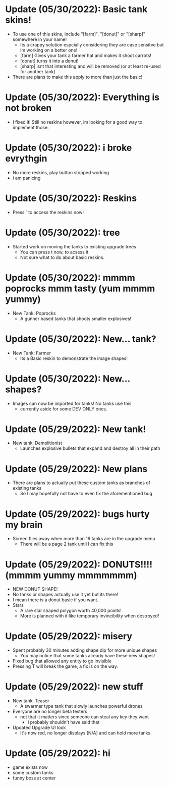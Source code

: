 # Update (05/30/2022): Basic tank skins!
- To use one of this skins, include "[farm]". "[donut]" or "[sharp]" somewhere in your name!
  - Its a crappy solution espcially considering they are case sensitve but im working on a better one!
  - [farm] Gives your tank a farmer hat and makes it shoot carrots!
  - [donut] turns it into a donut!
  - [sharp] isnt that interesting and will be removed  (or at least re-used for another tank)
- There are plans to make this apply to more than just the basic!

# Update (05/30/2022): Everything is not broken
- I fixed it! Still no reskins however, im looking for a good way to implement those.

# Update (05/30/2022): i broke evrythgin
- No more reskins, play button stopped working
- i am panicing

# Update (05/30/2022): Reskins
- Press ` to access the reskins now!

# Update (05/30/2022): tree
- Started work on moving the tanks to existing upgrade trees
  - You can press t now, to acsess it
  - Not sure what to do about basic reskins.

# Update (05/30/2022): mmmm poprocks mmm tasty (yum mmmm yummy)
- New Tank: Poprocks
  - A gunner based tanks that shoots smaller explosives!

# Update (05/30/2022): New... tank?
- New Tank: Farmer
  - Its a Basic reskin to demonstrate the image shapes!

# Update (05/30/2022): New... shapes?
- Images can now be imported for tanks! No tanks use this
  - currently aside for some DEV ONLY ones.

# Update (05/29/2022): New tank!
- New tank: Demolitionist
  - Launches explosive bullets that expand and destroy all in their path

# Update (05/29/2022): New plans
- There are plans to actually put these custom tanks as branches of existing tanks
  - So I may hopefully not have to even fix the aforementioned bug

# Update (05/29/2022): bugs hurty my brain
- Screen flies away when more than 16 tanks are in the upgrade menu
  - There will be a page 2 tank until I can fix this

# Update (05/29/2022): DONUTS!!!! (mmmm yummy mmmmmmm)
- NEW DONUT SHAPE!
 - No tanks or shapes actually use it yet but its there!
  - I mean there is a donut basic if you want.
- Stars
  - A rare star shaped polygon worth 40,000 points!
  - More is planned with it like temporary invincibility when destroyed!

# Update (05/29/2022): misery
- Spent probably 30 minutes adding shape dip for more unique shapes
  - You may notice that some tanks already have these new shapes!
- Fixed bug that allowed any entity to go invisible
- Pressing T will break the game, a fix is on the way.

# Update (05/29/2022): new stuff
- New tank: Teaser
  - A swarmer type tank that slowly launches powerful drones
- Everyone are no longer beta testers
  - not that it matters since someone can steal any key they want
    - i probably shouldn't have said that
- Updated Upgrade UI look
  - It's now red, no longer displays [N/A] and can hold more tanks.

# Update (05/29/2022): hi
- game exists now
- some custom tanks
- funny boss at center